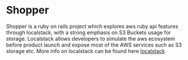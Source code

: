 # Shopper 
Shopper is a ruby on rails project which explores
aws ruby api features through localstack, with a strong emphasis 
on S3 Buckets usage for storage. Localstack allows developers to 
simulate the aws ecosystem before product launch and expose most of the 
AWS services such as S3 storage etc.
More info on localstack can be found here [localstack](https://docs.localstack.cloud/getting-started/)